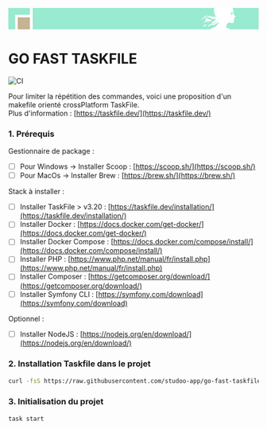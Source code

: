![separe](https://github.com/studoo-app/.github/blob/main/profile/studoo-banner-logo.png) 
# GO FAST TASKFILE
![CI](https://github.com/bfoujols/setup-symfony-projet/actions/workflows/testing.yml/badge.svg)

Pour limiter la répétition des commandes, voici une proposition d'un makefile orienté crossPlatform TaskFile. \
Plus d'information : [https://taskfile.dev/](https://taskfile.dev/)

### 1. Prérequis

Gestionnaire de package :

- [ ] Pour Windows -> Installer Scoop : [https://scoop.sh/](https://scoop.sh/)
- [ ] Pour MacOs -> Installer Brew : [https://brew.sh/](https://brew.sh/)

Stack à installer :
- [ ] Installer TaskFile > v3.20 : [https://taskfile.dev/installation/](https://taskfile.dev/installation/)
- [ ] Installer Docker : [https://docs.docker.com/get-docker/](https://docs.docker.com/get-docker/)
- [ ] Installer Docker Compose : [https://docs.docker.com/compose/install/](https://docs.docker.com/compose/install/)
- [ ] Installer PHP : [https://www.php.net/manual/fr/install.php](https://www.php.net/manual/fr/install.php)
- [ ] Installer Composer : [https://getcomposer.org/download/](https://getcomposer.org/download/)
- [ ] Installer Symfony CLI : [https://symfony.com/download](https://symfony.com/download)

Optionnel :
- [ ] Installer NodeJS : [https://nodejs.org/en/download/](https://nodejs.org/en/download/)

### 2. Installation Taskfile dans le projet

```bash
curl -fsS https://raw.githubusercontent.com/studoo-app/go-fast-taskfile/main/Taskfile.yaml > Taskfile.yaml
```

### 3. Initialisation du projet 

```bash
task start
```